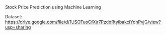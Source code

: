 Stock Price Prediction using Machine Learning

Dataset: https://drive.google.com/file/d/1USOTuoCfXjr7PzdoRtyibakciYqhPvjG/view?usp=sharing
